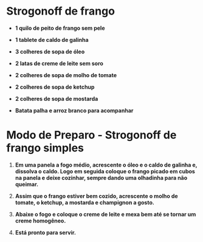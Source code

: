 #              **Strogonoff de frango**

- **1 quilo de peito de frango sem pele**

- **1 tablete de caldo de galinha**
- **3 colheres de sopa de óleo**
- **2 latas de creme de leite sem soro**
- **2 colheres de sopa de molho de tomate**
- **2 colheres de sopa de ketchup**
- **2 colheres de sopa de mostarda**

- **Batata palha e arroz branco para acompanhar**

# **Modo de Preparo - Strogonoff de frango simples**





1. **Em uma panela a fogo médio, acrescente o óleo e o caldo de galinha e, dissolva o caldo. Logo em seguida coloque o frango picado em cubos na panela e deixe cozinhar, sempre dando uma olhadinha para não queimar.**

1. **Assim que o frango estiver bem cozido, acrescente o molho de tomate, o ketchup, a mostarda e champignon a gosto.**
2. **Abaixe o fogo e coloque o creme de leite e mexa bem até se tornar um creme homogêneo.**
3. **Está pronto para servir.**